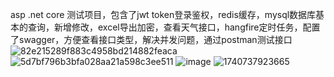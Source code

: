 asp .net core 测试项目，包含了jwt token登录鉴权，redis缓存，mysql数据库基本的查询，新增修改，excel导出加密，查看天气接口，hangfire定时任务，配置了swagger，方便查看接口类型，解决并发问题，通过postman测试接口
![82e215289f883c4958bd214882feaca](https://github.com/user-attachments/assets/fca44370-4ce6-4efe-91c4-42a5520279f6)
![5d7bf796b3bfa028aa21a598c3ee511](https://github.com/user-attachments/assets/6faa46b1-5285-4c7a-9032-ed21be37037b)
![image](https://github.com/user-attachments/assets/40ffd48d-e58f-4b1e-b872-79377cc87f65)
![1740737923665](https://github.com/user-attachments/assets/fbfe0aca-8db7-4c1d-8f4b-1db4775cd97b)

